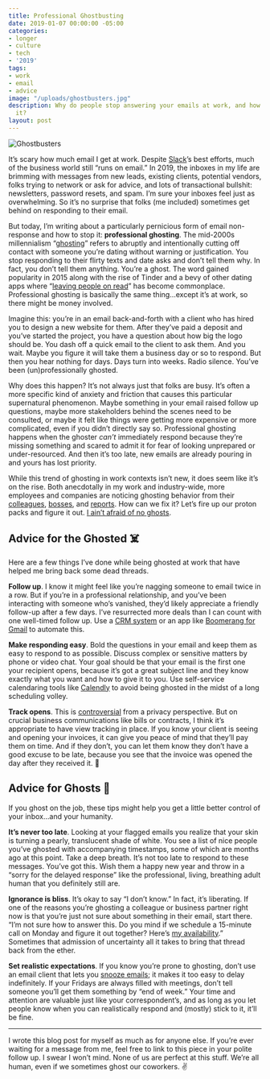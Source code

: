 ```yaml
---
title: Professional Ghostbusting
date: 2019-01-07 00:00:00 -05:00
categories:
- longer
- culture
- tech
- '2019'
tags:
- work
- email
- advice
image: "/uploads/ghostbusters.jpg"
description: Why do people stop answering your emails at work, and how can you stop
  it?
layout: post
---
```


![Ghostbusters](/uploads/ghostbusters.jpg)

It’s scary how much email I get at work. Despite [Slack](https://slack.com "Slack")’s best efforts, much of the business world still “runs on email.” In 2019, the inboxes in my life are brimming with messages from new leads, existing clients, potential vendors, folks trying to network or ask for advice, and lots of transactional bullshit: newsletters, password resets, and spam. I’m sure your inboxes feel just as overwhelming. So it’s no surprise that folks (me included) sometimes get behind on responding to their email.

But today, I’m writing about a particularly pernicious form of email non-response and how to stop it: **professional ghosting**. The mid-2000s millennialism “[ghosting](https://en.wikipedia.org/wiki/Ghosting_(relationships))” refers to abruptly and intentionally cutting off contact with someone you’re dating without warning or justification. You stop responding to their flirty texts and date asks and don’t tell them why. In fact, you don’t tell them anything. You’re a ghost. The word gained popularity in 2015 along with the rise of Tinder and a bevy of other dating apps where “[leaving people on read](https://www.theguardian.com/culture/2017/mar/17/i-know-theyve-seen-my-message-so-why-havent-they-replied)” has become commonplace. Professional ghosting is basically the same thing…except it’s at work, so there might be money involved.

<!-- more -->

Imagine this: you’re in an email back-and-forth with a client who has hired you to design a new website for them. After they’ve paid a deposit and you’ve started the project, you have a question about how big the logo should be. You dash off a quick email to the client to ask them. And you wait. Maybe you figure it will take them a business day or so to respond. But then you hear nothing for days. Days turn into weeks. Radio silence. You’ve been (un)professionally ghosted.

Why does this happen? It’s not always just that folks are busy. It’s often a more specific kind of anxiety and friction that causes this particular supernatural phenomenon. Maybe something in your email raised follow up questions, maybe more stakeholders behind the scenes need to be consulted, or maybe it felt like things were getting more expensive or more complicated, even if you didn’t directly say so. Professional ghosting happens when the ghoster _can’t_ immediately respond because they’re missing something and scared to admit it for fear of looking unprepared or under-resourced. And then it’s too late, new emails are already pouring in and yours has lost priority.

While this trend of ghosting in work contexts isn’t new, it does seem like it’s on the rise. Both anecdotally in my work and industry-wide, more employees and companies are noticing ghosting behavior from their [colleagues](https://www.hrbartender.com/2016/recruiting/professional-ghosting-new-no/), [bosses](https://www.washingtonpost.com/business/2018/12/12/workers-are-ghosting-their-employers-like-bad-dates/), and [reports](https://medium.com/brilliantforge/stop-ghosting-its-damaging-your-professional-reputation-44b2a200cc38). How can we fix it? Let’s fire up our proton packs and figure it out. [I ain’t afraid of no ghosts](https://www.youtube.com/watch?v=m9We2XsVZfc).

## Advice for the Ghosted ☠️

Here are a few things I’ve done while being ghosted at work that have helped me bring back some dead threads.

**Follow up**. I know it might feel like you’re nagging someone to email twice in a row. But if you’re in a professional relationship, and you’ve been interacting with someone who’s vanished, they’d likely appreciate a friendly follow-up after a few days. I’ve resurrected more deals than I can count with one well-timed follow up. Use a [CRM system](https://en.wikipedia.org/wiki/Customer-relationship_management) or an app like [Boomerang for Gmail](https://www.boomeranggmail.com/) to automate this.

**Make responding easy**. Bold the questions in your email and keep them as easy to respond to as possible. Discuss complex or sensitive matters by phone or video chat. Your goal should be that your email is the first one your recipient opens, because it’s got a great subject line and they know exactly what you want and how to give it to you. Use self-service calendaring tools like [Calendly](https://calendly.com/) to avoid being ghosted in the midst of a long scheduling volley.

**Track opens**. This is [controversial](https://appadvice.com/appnn/2015/07/readdles-spark-email-app-gains-new-features-but-loses-some) from a privacy perspective. But on crucial business communications like bills or contracts, I think it’s appropriate to have view tracking in place. If you know your client is seeing and opening your invoices, it can give you peace of mind that they’ll pay them on time. And if they don’t, you can let them know they don’t have a good excuse to be late, because you see that the invoice was opened the day after they received it. 👀

## Advice for Ghosts 👻

If you ghost on the job, these tips might help you get a little better control of your inbox…and your humanity.

**It’s never too late**. Looking at your flagged emails you realize that your skin is turning a pearly, translucent shade of white. You see a list of nice people you’ve ghosted with accompanying timestamps, some of which are months ago at this point. Take a deep breath. It’s not too late to respond to these messages. You’ve got this. Wish them a happy new year and throw in a “sorry for the delayed response” like the professional, living, breathing adult human that you definitely still are.

**Ignorance is bliss**. It’s okay to say “I don’t know.” In fact, it’s liberating. If one of the reasons you’re ghosting a colleague or business partner right now is that you’re just not sure about something in their email, start there. “I’m not sure how to answer this. Do you mind if we schedule a 15-minute call on Monday and figure it out together? Here’s [my availability](https://calendly.com/matthewbischoff/15min).” Sometimes that admission of uncertainty all it takes to bring that thread back from the ether.

**Set realistic expectations**.  If you know you’re prone to ghosting, don’t use an email client that lets you [snooze emails](https://sparkmailapp.com/features/snooze); it makes it too easy to delay indefinitely. If your Fridays are always filled with meetings, don’t tell someone you’ll get them something by “end of week.” Your time and attention are valuable just like your correspondent’s, and as long as you let people know when you can realistically respond and (mostly) stick to it, it’ll be fine.


----


I wrote this blog post for myself as much as for anyone else. If you’re ever waiting for a message from me, feel free to link to this piece in your polite follow up. I swear I won’t mind. None of us are perfect at this stuff. We’re all human, even if we sometimes ghost our coworkers. ✌️
